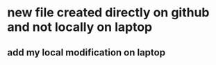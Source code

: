 # new file created directly on github and not locally on laptop
## add my local modification on laptop

